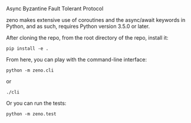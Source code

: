 Async Byzantine Fault Tolerant Protocol

zeno makes extensive use of coroutines and the async/await keywords in Python, 
and as such, requires Python version 3.5.0 or later.
 
After cloning the repo, from the root directory of the repo, install it:

```
pip install -e .
```

From here, you can play with the command-line interface:

```
python -m zeno.cli
```

or

```
./cli
```

Or you can run the tests:

```
python -m zeno.test
```


